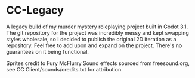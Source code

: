 # CC-Legacy

A legacy build of my murder mystery roleplaying project built in Godot 3.1. The git repository for the project was incredibly messy and kept swapping styles wholesale, so I decided to publish the original 2D iteration as a repository.
Feel free to add upon and expand on the project. There's no guarantees on it being functional.


Sprites credit to Fury McFlurry
Sound effects sourced from freesound.org, see CC Client/sounds/credits.txt for attribution.